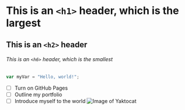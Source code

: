 # This is an `<h1>` header, which is the largest

## This is an `<h2>` header

###### This is an `<h6>` header, which is the smallest
``` javascript
var myVar = "Hello, world!";
```
- [ ] Turn on GitHub Pages
- [ ] Outline my portfolio
- [ ] Introduce myself to the world
![Image of Yaktocat](https://octodex.github.com/images/yaktocat.png)
